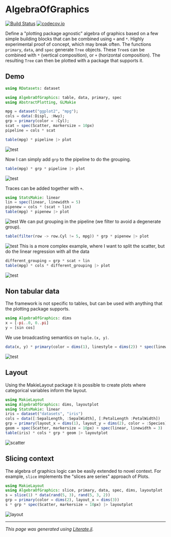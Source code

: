 # AlgebraOfGraphics

[![Build Status](https://travis-ci.org/piever/AlgebraOfGraphics.jl.svg?branch=master)](https://travis-ci.org/piever/AlgebraOfGraphics.jl)
[![codecov.io](http://codecov.io/github/piever/AlgebraOfGraphics.jl/coverage.svg?branch=master)](http://codecov.io/github/piever/AlgebraOfGraphics.jl?branch=master)

Define a "plotting package agnostic" algebra of graphics based on a few simple building blocks that can be combined using `+` and `*`. Highly experimental proof of concept, which may break often.
The functions `primary`, `data`, and `spec` generate `Tree` objects. These `Tree`s can be combined with `*` (vertical composition), or `+` (horizontal composition). The resulting `Tree` can then be plotted with a package that supports it.

## Demo

```julia
using RDatasets: dataset

using AlgebraOfGraphics: table, data, primary, spec
using AbstractPlotting, GLMakie

mpg = dataset("ggplot2", "mpg");
cols = data(:Displ, :Hwy);
grp = primary(color = :Cyl);
scat = spec(Scatter, markersize = 10px)
pipeline = cols * scat

table(mpg) * pipeline |> plot
```

![test](https://user-images.githubusercontent.com/6333339/76689571-0add6900-662f-11ea-9881-918ea426e571.png)

Now I can simply add `grp` to the pipeline to do the grouping.

```julia
table(mpg) * grp * pipeline |> plot
```

![test](https://user-images.githubusercontent.com/6333339/76689579-234d8380-662f-11ea-8626-3071283f96be.png)

Traces can be added together with `+`.

```julia
using StatsMakie: linear
lin = spec(linear, linewidth = 5)
pipenew = cols * (scat + lin)
table(mpg) * pipenew |> plot
```

![test](https://user-images.githubusercontent.com/6333339/77187183-fafcd380-6acb-11ea-89fa-a9e570f2b4dd.png)
We can put grouping in the pipeline (we filter to avoid a degenerate group).

```julia
table(filter(row -> row.Cyl != 5, mpg)) * grp * pipenew |> plot
```

![test](https://user-images.githubusercontent.com/6333339/77187043-c426bd80-6acb-11ea-8c4f-bac6a53652e3.png)
This is a more complex example, where I want to split the scatter,
but do the linear regression with all the data

```julia
different_grouping = grp * scat + lin
table(mpg) * cols * different_grouping |> plot
```

![test](https://user-images.githubusercontent.com/6333339/77187226-0bad4980-6acc-11ea-8676-cbb7ee08843c.png)

## Non tabular data

The framework is not specific to tables, but can be used with anything that the plotting package supports.

```julia
using AlgebraOfGraphics: dims
x = [-pi..0, 0..pi]
y = [sin cos]
```

We use broadcasting semantics on `tuple.(x, y)`.

```julia
data(x, y) * primary(color = dims(1), linestyle = dims(2)) * spec(linewidth = 10) |> plot
```

![test](https://user-images.githubusercontent.com/6333339/76711535-e05fde80-6708-11ea-8790-8b20a4a5cf7c.png)

## Layout

Using the MakieLayout package it is possible to create plots where categorical variables inform the layout.

```julia
using MakieLayout
using AlgebraOfGraphics: dims, layoutplot
using StatsMakie: linear
iris = dataset("datasets", "iris")
cols = data([:SepalLength, :SepalWidth], [:PetalLength :PetalWidth])
grp = primary(layout_x = dims(1), layout_y = dims(2), color = :Species)
geom = spec(Scatter, markersize = 10px) + spec(linear, linewidth = 3)
table(iris) * cols * grp * geom |> layoutplot
```

![scatter](https://user-images.githubusercontent.com/6333339/77751711-1f9e0180-701e-11ea-85f8-608064d0f3dd.png)

## Slicing context

The algebra of graphics logic can be easily extended to novel context.
For example, `slice` implements the "slices are series" approach of Plots.

```julia
using MakieLayout
using AlgebraOfGraphics: slice, primary, data, spec, dims, layoutplot
s = slice(1) * data(rand(5, 3), rand(5, 3, 2))
grp = primary(color = dims(2), layout_x = dims(3))
s * grp * spec(Scatter, markersize = 10px) |> layoutplot
```

![layout](https://user-images.githubusercontent.com/6333339/77761800-7e6c7680-7030-11ea-992c-0acc22d2d61c.png)

---

*This page was generated using [Literate.jl](https://github.com/fredrikekre/Literate.jl).*

